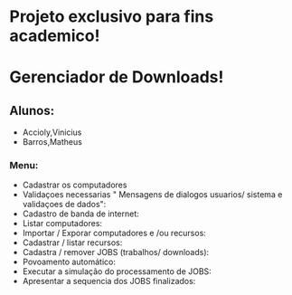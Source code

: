 # Projeto exclusivo para fins academico!

# Gerenciador de Downloads!

## Alunos:
- Accioly,Vinicius
- Barros,Matheus

### Menu:
- Cadastrar os computadores
- Validaçoes necessarias " Mensagens de dialogos usuarios/ sistema e validaçoes de dados":
- Cadastro de banda de internet:
- Listar computadores:
- Importar / Exporar computadores e /ou recursos:
- Cadastrar / listar recursos:
- Cadastra / remover JOBS (trabalhos/ downloads):
- Povoamento automático:
- Executar a simulação do processamento de JOBS:
- Apresentar a sequencia dos JOBS finalizados:
